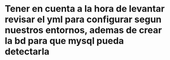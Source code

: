 # Tener en cuenta a la hora de levantar revisar el yml para configurar segun nuestros entornos, ademas de crear la bd para que mysql pueda detectarla
